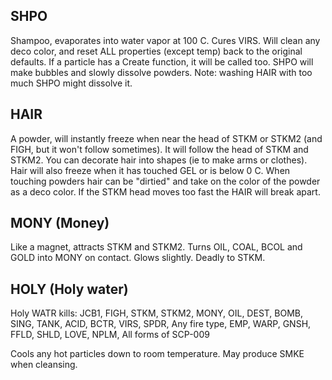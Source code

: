 ## SHPO
Shampoo, evaporates into water vapor at 100 C. Cures VIRS. Will clean any deco color, and reset ALL properties (except temp) back 
to the original defaults. If a particle has a Create function, it will be called too. SHPO will make bubbles and slowly dissolve powders. 
Note: washing HAIR with too much SHPO might dissolve it. 

## HAIR
A powder, will instantly freeze when near the head of STKM or STKM2 (and FIGH, but it won't follow sometimes). It will follow the head 
of STKM and STKM2. You can decorate hair into shapes (ie to make arms or clothes). Hair will also freeze when it has
touched GEL or is below 0 C. When touching powders hair can be "dirtied" and take on the color of the powder as a deco color. If 
the STKM head moves too fast the HAIR will break apart.

## MONY (Money)
Like a magnet, attracts STKM and STKM2. Turns OIL, COAL, BCOL and GOLD into MONY on contact. Glows slightly. Deadly to STKM.

## HOLY (Holy water)
Holy WATR kills:
JCB1, FIGH, STKM, STKM2, MONY, OIL, DEST, BOMB, SING, TANK, ACID, BCTR, VIRS, SPDR, Any fire type, EMP, WARP, GNSH, FFLD, SHLD, LOVE, NPLM,
All forms of SCP-009

Cools any hot particles down to room temperature. May produce SMKE when cleansing.